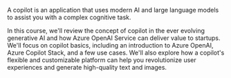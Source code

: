 A copilot is an application that uses modern AI and large language models to assist you with a complex cognitive task. 

In this course, we'll review the concept of copilot in the ever evolving generative AI and how Azure OpenAI Service can deliver value to startups. We'll focus on copilot basics, including an introduction to Azure OpenAI, Azure Copilot Stack, and a few use cases.  We'll also explore how a copilot's flexible and customizable platform can help you revolutionize user experiences and generate high-quality text and images.
